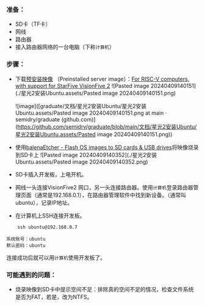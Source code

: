 ### 准备：
- SD卡（TF卡）
- 网线
- 路由器
- 接入路由器网络的一台电脑（下称`计算机`）

### 步骤：
- 下载[预安装映像](https://cdimage.ubuntu.com/releases/23.10/release/) （Preinstalled server image）：[For RISC-V computers, with support for StarFive VisionFive 2](https://cdimage.ubuntu.com/releases/23.10/release/ubuntu-23.10-preinstalled-server-riscv64+visionfive2.img.xz) 
	![Pasted image 20240409140151](./星光2安装Ubuntu.assets/Pasted image 20240409140151.png)
	
	![image]([graduate/文档/星光2安装Ubuntu/星光2安装Ubuntu.assets/Pasted image 20240409140151.png at main · semidry/graduate (github.com)](https://github.com/semidry/graduate/blob/main/文档/星光2安装Ubuntu/星光2安装Ubuntu.assets/Pasted image 20240409140151.png))
	
- 使用[balenaEtcher - Flash OS images to SD cards & USB drives](https://etcher.balena.io/#download-etcher)将映像烧录到SD卡上
	![Pasted image 20240409140352](./星光2安装Ubuntu.assets/Pasted image 20240409140352.png)
	
- SD卡插入开发板，上电开机。

- 网线一头连接VisionFive2 网口，另一头连接路由器。使用`计算机`登录路由器管理页面（通常是192.168.0.1），在路由器管理软件中找到新设备。（通常叫ubuntu），记录IP地址。

- 在计算机上SSH连接开发板。
```
	ssh ubuntu@192.168.0.7
```
	系统账号：ubuntu
	默认密码：ubuntu
连接成功后就可以用`计算机`使用开发板了。

### 可能遇到的问题：
- 烧录映像到SD卡中提示空间不足：排除真的空间不足的情况，检查文件系统是否为FAT，若是，改为NTFS。

